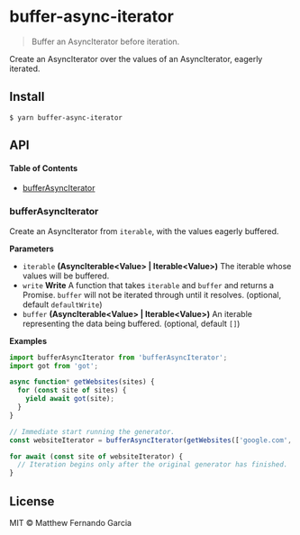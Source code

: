 # buffer-async-iterator

> Buffer an AsyncIterator before iteration.

Create an AsyncIterator over the values of an AsyncIterator, eagerly iterated.

## Install

    $ yarn buffer-async-iterator

## API

<!-- Generated by documentation.js. Update this documentation by updating the source code. -->

#### Table of Contents

- [bufferAsyncIterator](#bufferasynciterator)

### bufferAsyncIterator

Create an AsyncIterator from `iterable`, with the values eagerly buffered.

**Parameters**

- `iterable` **(AsyncIterable&lt;Value> | Iterable&lt;Value>)** The iterable whose values will be buffered.
- `write` **Write** A function that takes `iterable` and `buffer` and returns a Promise. `buffer` will not be iterated through until it resolves. (optional, default `defaultWrite`)
- `buffer` **(AsyncIterable&lt;Value> | Iterable&lt;Value>)** An iterable representing the data being buffered. (optional, default `[]`)

**Examples**

```javascript
import bufferAsyncIterator from 'bufferAsyncIterator';
import got from 'got';

async function* getWebsites(sites) {
  for (const site of sites) {
    yield await got(site);
  }
}

// Immediate start running the generator.
const websiteIterator = bufferAsyncIterator(getWebsites(['google.com', 'bing.com', 'is-yahoo-still-around.com']));

for await (const site of websiteIterator) {
  // Iteration begins only after the original generator has finished.
}
```

## License

MIT © Matthew Fernando Garcia
